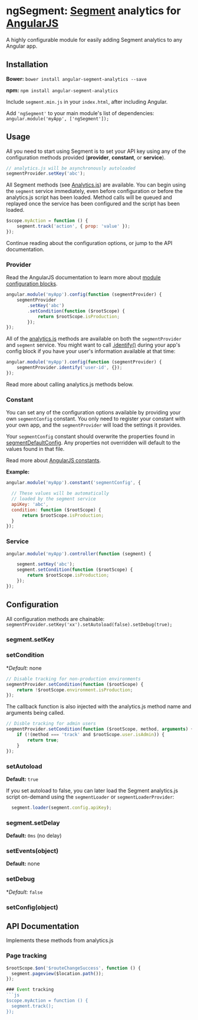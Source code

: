 # ngSegment: [Segment](https://segment.com) analytics for [AngularJS](https://angular.io/)
A highly configurable module for easily adding Segment analytics to any Angular app.


## Installation

**Bower:**
`bower install angular-segment-analytics --save`

**npm:**
`npm install angular-segment-analytics`

Include `segment.min.js` in your `index.html`, after including Angular.

Add `'ngSegment'` to your main module's list of dependencies: `angular.module('myApp', ['ngSegment']);`


## Usage

All you need to start using Segment is to set your API key using any of the configuration methods provided (**provider**, **constant**, or **service**).

```js
// analytics.js will be asynchronously autoloaded
segmentProvider.setKey('abc');
```

All Segment methods (see [Analytics.js](https://segment.com/docs/libraries/analytics.js/)) are available. You can begin using the `segment` service immediately, even before configuration or before the analytics.js script has been loaded. Method calls will be queued and replayed once the service has been configured and the script has been loaded.

```js
$scope.myAction = function () {
    segment.track('action', { prop: 'value' });
});
```

Continue reading about the configuration options, or jump to the API documentation.



### Provider

Read the AngularJS documentation to learn more about [module configuration blocks](https://docs.angularjs.org/guide/module#module-loading-dependencies).

```js
angular.module('myApp').config(function (segmentProvider) {
    segmentProvider
        .setKey('abc')
        .setCondition(function ($rootScope) {
            return $rootScope.isProduction;
        });
});
```

All of the [analytics.js](https://segment.com/docs/libraries/analytics.js/) methods are available on both the `segmentProvider` and `segment` service. You might want to call [.identify()](https://segment.com/docs/libraries/analytics.js/#identify) during your app's config block if you have your user's information available at that time:
```js
angular.module('myApp').config(function (segmentProvider) {
    segmentProvider.identify('user-id', {});
});
```
Read more about calling analytics.js methods below.

### Constant

You can set any of the configuration options available by providing your own `segmentConfig` constant. You only need to register your constant with your own app, and the `segmentProvider` will load the settings it provides.

Your `segmentConfig` constant should overwrite the properties found in [segmentDefaultConfig](https://github.com/aleross/angular-segment-analytics/blob/master/src/config.js). Any properties not overridden will default to the values found in that file.

Read more about [AngularJS constants](https://docs.angularjs.org/api/auto/service/$provide#constant).

**Example:**

```js
angular.module('myApp').constant('segmentConfig', {

  // These values will be automatically
  // loaded by the segment service
  apiKey: 'abc',
  condition: function ($rootScope) {
      return $rootScope.isProduction;
  }
});
```

### Service
```js
angular.module('myApp').controller(function (segment) {

    segment.setKey('abc');
    segment.setCondition(function ($rootScope) {
        return $rootScope.isProduction;
    });
});

```

## Configuration

All configuration methods are chainable: `segmentProvider.setKey('xx').setAutoload(false).setDebug(true);`

### segment.setKey

### setCondition
**Default:* none
```js
// Disable tracking for non-production environments
segmentProvider.setCondition(function ($rootScope) {
    return !$rootScope.environment.isProduction;
});
```

The callback function is also injected with the analytics.js method name and arguments being called.
```js
// Disble tracking for admin users
segmentProvider.setCondition(function ($rootScope, method, arguments) {
    if (!(method === 'track' and $rootScope.user.isAdmin)) {
        return true;
    }
});
```

### setAutoload
**Default:** `true`

If you set autoload to false, you can later load the Segment analytics.js script on-demand using the `segmentLoader` or `segmentLoaderProvider`:

```js
  segment.loader(segment.config.apiKey);
```

### segment.setDelay
**Default:** `0ms` (no delay)

### setEvents(object)
**Default:** none

### setDebug
**Default:* `false`

### setConfig(object)



## API Documentation

Implements these methods from analytics.js

### Page tracking
```js
$rootScope.$on('$routeChangeSuccess', function () {
  segment.pageview($location.path());
});

### Event tracking
```js
$scope.myAction = function () {
  segment.track();
});
```
